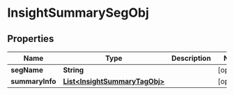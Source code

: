# InsightSummarySegObj

## Properties
Name | Type | Description | Notes
------------ | ------------- | ------------- | -------------
**segName** | **String** |  |  [optional]
**summaryInfo** | [**List&lt;InsightSummaryTagObj&gt;**](InsightSummaryTagObj.md) |  |  [optional]
